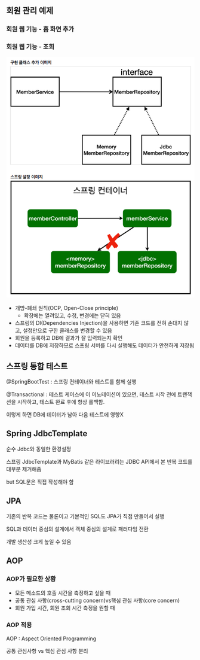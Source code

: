 ## 회원 관리 예제



### 회원 웹 기능 - 홈 화면 추가



### 회원 웹 기능 - 조회

![image-20230305222418657](./assets/image-20230305222418657.png)

* 개방-폐쇄 원칙(OCP, Open-Close principle)
  * 확장에는 열려있고, 수정, 변경에는 닫혀 있음
* 스프링의 DI(Dependencies Injection)을 사용하면 기존 코드를 전혀 손대지 않고, 설정만으로 구한 클래스를 변경할 수 있음
* 회원을 등록하고 DB에 결과가 잘 입력되는지 확인
* 데이터를 DB에 저장하므로 스프링 서버를 다시 실행해도 데이터가 안전하게 저장됨



## 스프링 통합 테스트

@SpringBootTest : 스프링 컨테이너와 테스트를 함께 실행

@Transactional : 테스트 케이스에 이 이노테이션이 있으면, 테스트 시작 전에 트랜잭션을 시작하고, 테스트 완료 후에 항상 롤백함.

이렇게 하면 DB에 데이터가 남아 다음 테스트에 영향X





## Spring JdbcTemplate

순수 Jdbc와 동일한 환경설정

스프링 JdbcTemplate과 MyBatis 같은 라이브러리는 JDBC API에서 본 반복 코드를 대부분 제거해줌

but SQL문은 직접 작성해야 함



## JPA

기존의 반복 코드는 물론이고 기본적인 SQL도 JPA가 직접 만들어서 실행

SQL과 데이터 중심의 설게에서 객체 중심의 설계로 패러다임 전환

개발 생산성 크게 높일 수 있음



## AOP

### AOP가 필요한 상황

* 모든 메소드의 호출 시간을 측정하고 싶을 때
* 공통 관심 사항(cross-cutting concern)vs핵심 관심 사항(core concern)
* 회원 가입 시간, 회원 조회 시간 측정을 원할 때



### AOP 적용

AOP : Aspect Oriented Programming

공통 관심사항 vs 핵심 관심 사항 분리

